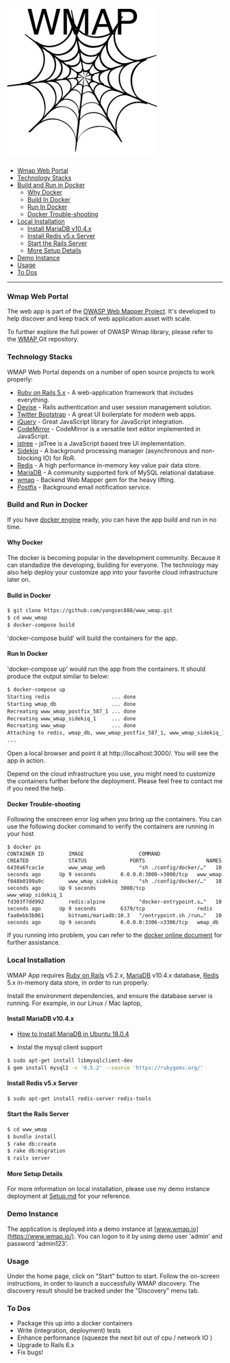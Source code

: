 [<img src='/wmap_logo.jpg' width='350' height='350'>](https://github.com/yangsec888/www_wmap)
=====================

- [Wmap Web Portal](#wmap-web-portal)
- [Technology Stacks](#technology-stacks)
- [Build and Run in Docker](#build-and-run-in-docker)
  - [Why Docker](#why-docker)
  - [Build In Docker](#build-in-docker)
  - [Run In Docker](#run-in-docker)
  - [Docker Trouble-shooting](#docker-trouble-shooting)
- [Local Installation](#local-installation)
  - [Install MariaDB v10.4.x](#install-mariadb-v10-4-x)
  - [Install Redis v5.x Server](#install-redis-v5-x-server)
  - [Start the Rails Server](#start-the-rails-server)
  - [More Setup Details](#more-setup-details)
- [Demo Instance](#demo-instance)
- [Usage](#usage)
- [To Dos](#to-dos)

---

### Wmap Web Portal

The web app is part of the [OWASP Web Mapper Project](https://www.owasp.org/index.php/OWASP_Web_Mapper_Project). It's developed to help discover and keep track of web application asset with scale.

To further explore the full power of OWASP Wmap library, please refer to the <a href="https://github.com/yangsec888/wmap" target="_blank"> WMAP </a> Git repository.


### Technology Stacks

WMAP Web Portal depends on a number of open source projects to work properly:

* [Ruby on Rails 5.x](https://rubyonrails.org/) - A web-application framework that includes everything.
* [Devise](https://github.com/plataformatec/devise/wiki) - Rails authentication and user session management solution.
* [Twitter Bootstrap](https://getbootstrap.com/) - A great UI boilerplate for modern web apps.
* [jQuery](https://jquery.com/) - Great JavaScript library for JavaScript integration.
* [CodeMirror](https://codemirror.net/) - CodeMirror is a versatile text editor implemented in JavaScript.
* [jstree](https://www.jstree.com/) -  jsTree is a JavaScript based tree UI implementation.
* [Sidekiq](https://github.com/mperham/sidekiq) - A background processing manager (asynchronous and non-blocking IO) for RoR.
* [Redis](https://redis.io/) - A high performance in-memory key value pair data store.
* [MariaDB](https://mariadb.org/) - A community supported fork of MySQL relational database.
* [wmap](https://github.com/yangsec888/wmap) - Backend Web Mapper gem for the heavy lifting.
* [Postfix](http://www.postfix.org/) - Background email notification service.

### Build and Run in Docker

If you have [docker engine](https://docs.docker.com/install/) ready, you can have the app build and run in no time.

#### Why Docker
The docker is becoming popular in the development community. Because it can standadize the developing, building for everyone. The technology may also help deploy your customize app into your favorite cloud infrastructure later on.

#### Build in Docker   
```sh
$ git clone https://github.com/yangsec888/www_wmap.git
$ cd www_wmap
$ docker-compose build
```
'docker-compose build' will build the containers for the app.

#### Run In Docker

'docker-compose up' would run the app from the containers.
It should produce the output similar to below:
```sh
$ docker-compose up
Starting redis                    ... done
Starting wmap_db                  ... done
Recreating www_wmap_postfix_587_1 ... done
Recreating www_wmap_sidekiq_1     ... done
Recreating www_wmap               ... done
Attaching to redis, wmap_db, www_wmap_postfix_587_1, www_wmap_sidekiq_1, www_wmap
...
```
Open a local browser and point it at http://localhost:3000/. You will see the app in action.

Depend on the cloud infrastructure you use, you might need to customize the containers further before the deployment.
Please feel free to contact me if you need the help.

#### Docker Trouble-shooting
Following the onscreen error log when you bring up the containers. You can use the following docker command to verify the containers are running in your host
```
$ docker ps
CONTAINER ID        IMAGE                  COMMAND                  CREATED             STATUS              PORTS                    NAMES
6430a6fcac1e        www_wmap_web           "sh ./config/docker/…"   10 seconds ago      Up 9 seconds        0.0.0.0:3000->3000/tcp   www_wmap
f048b0199a9c        www_wmap_sidekiq       "sh ./config/docker/…"   10 seconds ago      Up 9 seconds        3000/tcp                 www_wmap_sidekiq_1
fd303f7dd992        redis:alpine           "docker-entrypoint.s…"   10 seconds ago      Up 9 seconds        6379/tcp                 redis
faa0ebb3b861        bitnami/mariadb:10.3   "/entrypoint.sh /run…"   10 seconds ago      Up 9 seconds        0.0.0.0:3306->3306/tcp   wmap_db
```
If you running into problem, you can refer to the [docker online document](https://docs.docker.com) for further assistance.

### Local Installation

WMAP App requires [Ruby on Rails](http://rubyonrails.org) v5.2.x, [MariaDB](https://www.mysql.com/) v10.4.x database, [Redis](https://redis.io/) 5.x in-memory data store, in order to run properly.

Install the environment dependencies, and ensure the database server is running. For example, in our Linux / Mac laptop,

#### Install MariaDB v10.4.x
* [How to Install MariaDB in Ubuntu 18.0.4](https://linuxize.com/post/how-to-install-mariadb-on-ubuntu-18-04/)

* Instal the mysql client support
```sh
$ sudo apt-get install libmysqlclient-dev
$ gem install mysql2 -v '0.5.2' --source 'https://rubygems.org/'
```

#### Install Redis v5.x Server
```sh
$ sudo apt-get install redis-server redis-tools
```

#### Start the Rails Server

```sh
$ cd www_wmap
$ bundle install
$ rake db:create
$ rake db:migration
$ rails server
```

####  More Setup Details  
For more information on local installation, please use my demo instance deployment at [Setup.md](Setup.md) for your reference.


### Demo Instance
The application is deployed into a demo instance at [www.wmap.io](https://www.wmap.io/). You can logon to it by using demo user 'admin' and password 'admin123'.


### Usage
Under the home page, click on "Start" button to start. Follow the on-screen instructions, in order to launch a successfully WMAP discovery. The discovery result should be tracked under the "Discovery" menu tab.


### To Dos

 - Package this up into a docker containers
 - Write (integration, deployment) tests
 - Enhance performance (squeeze the next bit out of cpu / network IO )
 - Upgrade to Rails 6.x
 - Fix bugs!
